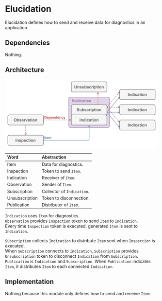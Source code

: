 # Elucidation

Elucidation defines how to send and receive data for diagnostics in an application.

## Dependencies

Nothing.

## Architecture

![Image not found.](./Resources/Elucidation.jpg "Architecture of Elucidation.")

| Word | Abstraction |
|:-----------|:------------|
| Item | Data for diagnostics. |
| Inspection | Token to send `Item`. |
| Indication | Receiver of `Item`. |
| Observation | Sender of `Item`. |
| Subscription | Collector of `Indication`. |
| Unsubscription | Token to disconnection. |
| Publication | Distributer of `Item`. |

`Indication` uses `Item` for diagnostics.  
`Observation` provides `Inspection` token to send `Item` to `Indication`.  
Every time `Inspection` token is executed, generated `Item` is sent to `Indication`.

`Subscription` collects `Indication` to distribute `Item` sent when `Inspection` is executed.  
When `Subscription` connects to `Indication`, `Subscription` provides `Unsubscription` token to disconnect `Indication` from `Subscription`.  
`Publication` is `Indication` and `Subscription`. When `Publication` indicates `Item`, it distributes `Item` to each connected `Indication`.

## Implementation

Nothing because this module only defines how to send and receive `Item`.
